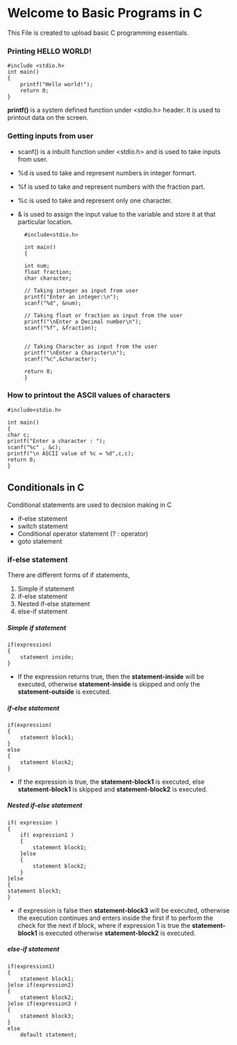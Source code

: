 # Welcome to Basic Programs in C 
This File is created to upload basic C programming essentials.

### Printing HELLO WORLD! 

    #include <stdio.h>
    int main()
    {
        printf("Hello world!");
        return 0;
    }

**printf()** is a system defined function under <stdio.h> header. It is used to printout data on the screen.

### Getting inputs from user

- scanf() is a inbuilt function under <stdio.h> and is used to take inputs from user.
- %d is used to take and represent numbers in integer formart. 
- %f is used to take and represent numbers with the fraction part.
- %c is used to take and represent only one character.
- & is used to assign the input value to the variable and store it at that particular location.


        #include<stdio.h>

        int main()
        {

        int num;  
        float fraction;     
        char character;
    
        // Taking integer as input from user
        printf("Enter an integer:\n");
        scanf("%d", &num);
        
        // Taking float or fraction as input from the user
        printf("\nEnter a Decimal number\n");
        scanf("%f", &fraction); 
        
                
        // Taking Character as input from the user
        printf("\nEnter a Character\n");
        scanf("%c",&character);
        
        return 0;
        }
        
### How to printout the ASCII values of characters
    #include<stdio.h>

    int main()
    {
    char c;
    printf("Enter a character : ");
    scanf("%c" , &c);
    printf("\n ASCII value of %c = %d",c,c);
    return 0;
    }

## Conditionals in C 

Conditional statements are used to decision making in C
- if-else statement
- switch statement
- Conditional operator statement (? : operator)
- goto statement


### if-else statement
There are different forms of if statements,
1. Simple if statement
2. if-else statement
3. Nested if-else statement
4. else-if statement

##### Simple if statement

    if(expression)
    {
        statement inside;
    }
- If the expression returns true, then the **statement-inside** will be executed, otherwise **statement-inside** is skipped and            only the **statement-outside** is executed.

##### if-else statement 

    if(expression)
    {
        statement block1;
    }
    else
    {
        statement block2;
    }
- If the expression is true, the **statement-block1** is executed, else **statement-block1** is skipped and **statement-block2** is executed. 
    
##### Nested if-else statement

    if( expression )
    {
        if( expression1 )
        {
            statement block1;
        }else 
        {
            statement block2;
        }
    }else
    {
    statement block3;
    }
- if expression is false then **statement-block3** will be executed, otherwise the execution continues and enters inside the first if to perform the check for the next if block, where if expression 1 is true the **statement-block1** is executed otherwise **statement-block2** is executed. 

##### else-if statement

    if(expression1)
    {
        statement block1;
    }else if(expression2) 
    {
        statement block2;
    }else if(expression3 ) 
    {
        statement block3;
    }
    else 
        default statement;

